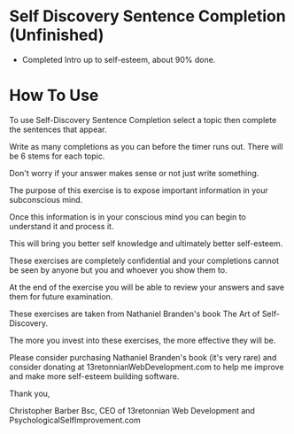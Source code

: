 # Self Discovery Sentence Completion (Unfinished)

- Completed Intro up to self-esteem, about 90% done.

# How To Use

To use Self-Discovery Sentence Completion select a topic then complete the sentences that appear.

Write as many completions as you can before the timer runs out. There will be 6 stems for each topic.

Don't worry if your answer makes sense or not just write something.

The purpose of this exercise is to expose important information in your subconscious mind.

Once this information is in your conscious mind you can begin to understand it and process it.

This will bring you better self knowledge and ultimately better self-esteem.

These exercises are completely confidential and your completions cannot be seen by anyone but you and whoever you show them to.

At the end of the exercise you will be able to review your answers and save them for future examination.

These exercises are taken from Nathaniel Branden's book The Art of Self-Discovery.

The more you invest into these exercises, the more effective they will be.

Please consider purchasing Nathaniel Branden's book (it's very rare) and consider donating at 13retonnianWebDevelopment.com to help me improve and make more self-esteem building software.

Thank you,

Christopher Barber Bsc, CEO of 13retonnian Web Development and PsychologicalSelfImprovement.com

